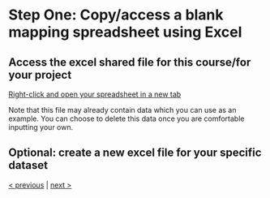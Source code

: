 # Step One: Copy/access a blank mapping spreadsheet using Excel

## Access the excel shared file for this course/for your project
[Right-click and open your spreadsheet in a new tab](https://docs.google.com/spreadsheets/d/16Xz4zSmbSGUh0aMkgehvcUN7XcTPTC3NkkgNRewX6hM/edit?usp=drive_link)

Note that this file may already contain data which you can use as an example. You can choose to delete this data once you are comfortable inputting your own.

## Optional: create a new excel file for your specific dataset

[< previous](https://philnd1.github.io/Data-for-ArcGIS/) | [next >](02-add-data.md)
